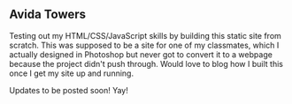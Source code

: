 ## Avida Towers

Testing out my HTML/CSS/JavaScript skills by building this static site from scratch. This was supposed to be a site for one of my classmates, which I actually designed in Photoshop but never got to convert it to a webpage because the project didn't push through. Would love to blog how I built this once I get my site up and running.

Updates to be posted soon! Yay!

